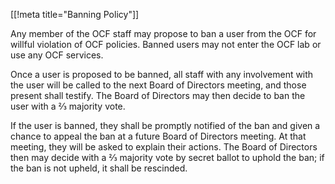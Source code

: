 [[!meta title="Banning Policy"]]

<!-- As established by BoD on October 31, 2016 -->

Any member of the OCF staff may propose to ban a user from the OCF for willful violation of OCF policies. Banned users may not enter the OCF lab or use any OCF services.

Once a user is proposed to be banned, all staff with any involvement with the user will be called to the next Board of Directors meeting, and those present shall testify. The Board of Directors may then decide to ban the user with a ⅔ majority vote.

If the user is banned, they shall be promptly notified of the ban and given a chance to appeal the ban at a future Board of Directors meeting. At that meeting, they will be asked to explain their actions. The Board of Directors then may decide with a ⅔ majority vote by secret ballot to uphold the ban; if the ban is not upheld, it shall be rescinded.
